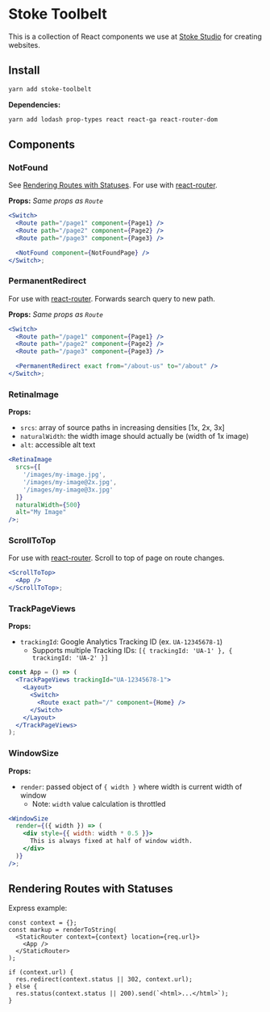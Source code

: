 # Stoke Toolbelt

This is a collection of React components we use at
[Stoke Studio](https://stokestudio.com) for creating websites.

## Install

```bash
yarn add stoke-toolbelt
```

**Dependencies:**

```bash
yarn add lodash prop-types react react-ga react-router-dom
```

## Components

### NotFound

See [Rendering Routes with Statuses](#render-statuses). For use with
[react-router](https://github.com/ReactTraining/react-router).

**Props:** _Same props as `Route`_

```jsx
<Switch>
  <Route path="/page1" component={Page1} />
  <Route path="/page2" component={Page2} />
  <Route path="/page3" component={Page3} />

  <NotFound component={NotFoundPage} />
</Switch>;
```

### PermanentRedirect

For use with [react-router](https://github.com/ReactTraining/react-router).
Forwards search query to new path.

**Props:** _Same props as `Route`_

```jsx
<Switch>
  <Route path="/page1" component={Page1} />
  <Route path="/page2" component={Page2} />
  <Route path="/page3" component={Page3} />

  <PermanentRedirect exact from="/about-us" to="/about" />
</Switch>;
```

### RetinaImage

**Props:**

* `srcs`: array of source paths in increasing densities [1x, 2x, 3x]
* `naturalWidth`: the width image should actually be (width of 1x image)
* `alt`: accessible alt text

```jsx
<RetinaImage
  srcs={[
    '/images/my-image.jpg',
    '/images/my-image@2x.jpg',
    '/images/my-image@3x.jpg'
  ]}
  naturalWidth={500}
  alt="My Image"
/>;
```

### ScrollToTop

For use with [react-router](https://github.com/ReactTraining/react-router).
Scroll to top of page on route changes.

```jsx
<ScrollToTop>
  <App />
</ScrollToTop>;
```

### TrackPageViews

**Props:**

* `trackingId`: Google Analytics Tracking ID (ex. `UA-12345678-1`)
  * Supports multiple Tracking IDs: `[{ trackingId: 'UA-1' }, { trackingId:
    'UA-2' }]`

```jsx
const App = () => (
  <TrackPageViews trackingId="UA-12345678-1">
    <Layout>
      <Switch>
        <Route exact path="/" component={Home} />
      </Switch>
    </Layout>
  </TrackPageViews>
);
```

### WindowSize

**Props:**

* `render`: passed object of `{ width }` where width is current width of window
  * Note: `width` value calculation is throttled

```jsx
<WindowSize
  render={({ width }) => (
    <div style={{ width: width * 0.5 }}>
      This is always fixed at half of window width.
    </div>
  )}
/>;
```

## Rendering Routes with Statuses

Express example:

```
const context = {};
const markup = renderToString(
  <StaticRouter context={context} location={req.url}>
    <App />
  </StaticRouter>
);

if (context.url) {
  res.redirect(context.status || 302, context.url);
} else {
  res.status(context.status || 200).send(`<html>...</html>`);
}
```
